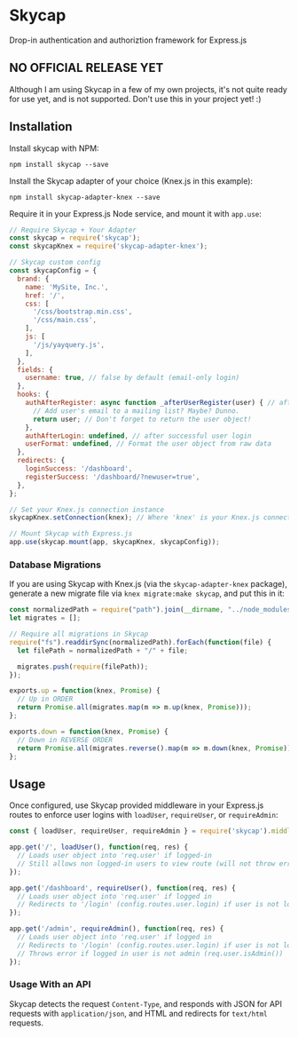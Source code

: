 # Skycap

Drop-in authentication and authoriztion framework for Express.js

## NO OFFICIAL RELEASE YET

Although I am using Skycap in a few of my own projects, it's not quite ready
for use yet, and is not supported.  Don't use this in your project yet! :)

## Installation

Install skycap with NPM:

```
npm install skycap --save
```

Install the Skycap adapter of your choice (Knex.js in this example):

```
npm install skycap-adapter-knex --save
```

Require it in your Express.js Node service, and mount it with `app.use`:

```javascript
// Require Skycap + Your Adapter
const skycap = require('skycap');
const skycapKnex = require('skycap-adapter-knex');

// Skycap custom config
const skycapConfig = {
  brand: {
    name: 'MySite, Inc.',
    href: '/',
    css: [
      '/css/bootstrap.min.css',
      '/css/main.css',
    ],
    js: [
      '/js/yayquery.js',
    ],
  },
  fields: {
    username: true, // false by default (email-only login)
  },
  hooks: {
    authAfterRegister: async function _afterUserRegister(user) { // after successful user registration
      // Add user's email to a mailing list? Maybe? Dunno.
      return user; // Don't forget to return the user object!
    },
    authAfterLogin: undefined, // after successful user login
    userFormat: undefined, // Format the user object from raw data
  },
  redirects: {
    loginSuccess: '/dashboard',
    registerSuccess: '/dashboard/?newuser=true',
  },
};

// Set your Knex.js connection instance
skycapKnex.setConnection(knex); // Where 'knex' is your Knex.js connection

// Mount Skycap with Express.js
app.use(skycap.mount(app, skycapKnex, skycapConfig));
```

### Database Migrations

If you are using Skycap with Knex.js (via the `skycap-adapter-knex` package),
generate a new migrate file via `knex migrate:make skycap`, and put this in
it:

```javascript
const normalizedPath = require("path").join(__dirname, "../node_modules/skycap-adapter-knex/migrations");
let migrates = [];

// Require all migrations in Skycap
require("fs").readdirSync(normalizedPath).forEach(function(file) {
  let filePath = normalizedPath + "/" + file;

  migrates.push(require(filePath));
});

exports.up = function(knex, Promise) {
  // Up in ORDER
  return Promise.all(migrates.map(m => m.up(knex, Promise)));
};

exports.down = function(knex, Promise) {
  // Down in REVERSE ORDER
  return Promise.all(migrates.reverse().map(m => m.down(knex, Promise)));
};
```

## Usage

Once configured, use Skycap provided middleware in your Express.js routes to
enforce user logins with `loadUser`, `requireUser`, or `requireAdmin`:

```javascript
const { loadUser, requireUser, requireAdmin } = require('skycap').middleware;

app.get('/', loadUser(), function(req, res) {
  // Loads user object into 'req.user' if logged-in
  // Still allows non logged-in users to view route (will not throw error or redirect)
});

app.get('/dashboard', requireUser(), function(req, res) {
  // Loads user object into 'req.user' if logged in
  // Redirects to '/login' (config.routes.user.login) if user is not logged in
});

app.get('/admin', requireAdmin(), function(req, res) {
  // Loads user object into 'req.user' if logged in
  // Redirects to '/login' (config.routes.user.login) if user is not logged in
  // Throws error if logged in user is not admin (req.user.isAdmin())
});
```

### Usage With an API

Skycap detects the request `Content-Type`, and responds with JSON for API
requests with `application/json`, and HTML and redirects for `text/html`
requests.
